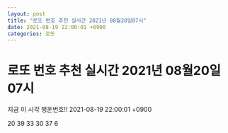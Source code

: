 ```yaml
---
layout: post
title: "로또 번호 추천 실시간 2021년 08월20일07시"
date: 2021-08-19 22:00:01 +0900
categories: 로또
---
```


# 로또 번호 추천 실시간 2021년 08월20일07시

지금 이 시각 행운번호!! 2021-08-19 22:00:01 +0900

 20  39  33  30  37  6 

